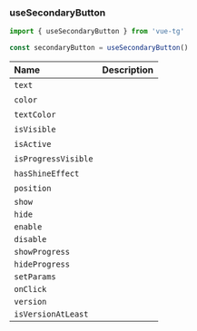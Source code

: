 ### useSecondaryButton

```ts
import { useSecondaryButton } from 'vue-tg'

const secondaryButton = useSecondaryButton()
```
 
| Name                | Description                                                                                               |
| :------------------ | :-------------------------------------------------------------------------------------------------------- |
| `text`              | <!--@include: @/generated/MainButton-text.md --><br/><Badge type="info" text="⚡️ reactive" />              |
| `color`             | <!--@include: @/generated/MainButton-color.md --><br/><Badge type="info" text="⚡️ reactive" />             |
| `textColor`         | <!--@include: @/generated/MainButton-textColor.md --><br/><Badge type="info" text="⚡️ reactive" />         |
| `isVisible`         | <!--@include: @/generated/MainButton-isVisible.md --><br/><Badge type="info" text="⚡️ reactive" />         |
| `isActive`          | <!--@include: @/generated/MainButton-isActive.md --><br/><Badge type="info" text="⚡️ reactive" />          |
| `isProgressVisible` | <!--@include: @/generated/MainButton-isProgressVisible.md --><br/><Badge type="info" text="⚡️ reactive" /> |
| `hasShineEffect`    | <!--@include: @/generated/MainButton-hasShineEffect.md --><br/><Badge type="info" text="⚡️ reactive" />    |
| `position`          | <!--@include: @/generated/MainButton-position.md --><br/><Badge type="info" text="⚡️ reactive" />          |
| `show`              | <Badge type="tip" text="Bot API 7.10+" /> <!--@include: @/generated/MainButton-show.md -->                |
| `hide`              | <Badge type="tip" text="Bot API 7.10+" /> <!--@include: @/generated/MainButton-hide.md -->                |
| `enable`            | <Badge type="tip" text="Bot API 7.10+" /> <!--@include: @/generated/MainButton-enable.md -->              |
| `disable`           | <Badge type="tip" text="Bot API 7.10+" /> <!--@include: @/generated/MainButton-disable.md -->             |
| `showProgress`      | <Badge type="tip" text="Bot API 7.10+" /> <!--@include: @/generated/MainButton-showProgress.md -->        |
| `hideProgress`      | <Badge type="tip" text="Bot API 7.10+" /> <!--@include: @/generated/MainButton-hideProgress.md -->        |
| `setParams`         | <Badge type="tip" text="Bot API 7.10+" /> <!--@include: @/generated/MainButton-setParams.md -->           |
| `onClick`           | <Badge type="tip" text="Bot API 7.10+" /> <!--@include: @/generated/MainButton-onClick.md -->             |
| `version`           | <!--@include: @/generated/WebApp-version.md -->                                                           |
| `isVersionAtLeast`  | <!--@include: @/generated/WebApp-isVersionAtLeast.md -->                                                  |
